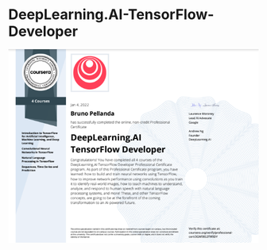 # DeepLearning.AI-TensorFlow-Developer

![Certificado Bruno Pellanda](./Certificate_3GW98S2FM9DY.png)